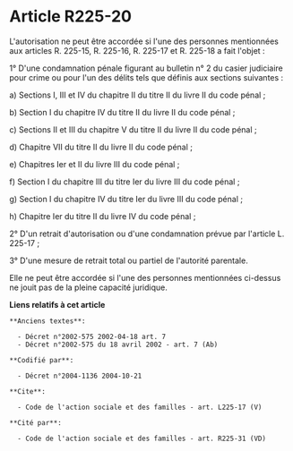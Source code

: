 # Article R225-20

L'autorisation ne peut être accordée si l'une des personnes mentionnées aux articles R. 225-15, R. 225-16, R. 225-17 et R.
225-18 a fait l'objet : 

1° D'une condamnation pénale figurant au bulletin n° 2 du casier judiciaire pour crime ou pour l'un des délits tels que
définis aux sections suivantes : 

a) Sections I, III et IV du chapitre II du titre II du livre II du code pénal ; 

b) Section I du chapitre IV du titre II du livre II du code pénal ; 

c) Sections II et III du chapitre V du titre II du livre II du code pénal ; 

d) Chapitre VII du titre II du livre II du code pénal ; 

e) Chapitres Ier et II du livre III du code pénal ; 

f) Section I du chapitre III du titre Ier du livre III du code pénal ; 

g) Section I du chapitre IV du titre Ier du livre III du code pénal ; 

h) Chapitre Ier du titre II du livre IV du code pénal ; 

2° D'un retrait d'autorisation ou d'une condamnation prévue par l'article L. 225-17 ; 

3° D'une mesure de retrait total ou partiel de l'autorité parentale. 

Elle ne peut être accordée si l'une des personnes mentionnées ci-dessus ne jouit pas de la pleine capacité juridique.

**Liens relatifs à cet article**

	**Anciens textes**:

	  - Décret n°2002-575 2002-04-18 art. 7
	  - Décret n°2002-575 du 18 avril 2002 - art. 7 (Ab)

	**Codifié par**:

	  - Décret n°2004-1136 2004-10-21

	**Cite**:

	  - Code de l'action sociale et des familles - art. L225-17 (V)

	**Cité par**:

	  - Code de l'action sociale et des familles - art. R225-31 (VD)
